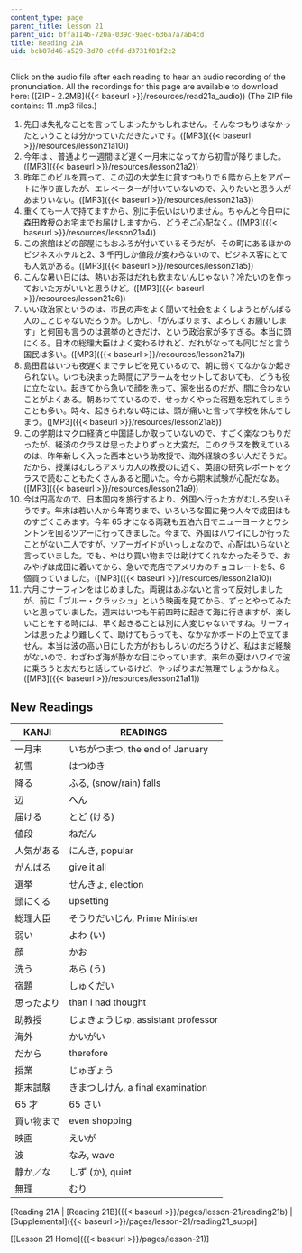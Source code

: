 ```yaml
---
content_type: page
parent_title: Lesson 21
parent_uid: bffa1146-720a-039c-9aec-636a7a7ab4cd
title: Reading 21A
uid: bcb07d46-a529-3d70-c0fd-d3731f01f2c2
---
```


Click on the audio file after each reading to hear an audio recording of the pronunciation. All the recordings for this page are available to download here: ([ZIP - 2.2MB]({{< baseurl >}}/resources/read21a_audio)) (The ZIP file contains: 11 .mp3 files.)

1.  先日は失礼なことを言ってしまったかもしれません。そんなつもりはなかったということは分かっていただきたいです。([MP3]({{< baseurl >}}/resources/lesson21a10))
2.  今年は 、普通より一週間ほど遅く一月末になってから初雪が降りました。([MP3]({{< baseurl >}}/resources/lesson21a2))
3.  昨年このビルを買って、この辺の大学生に貸すつもりで６階から上をアパートに作り直したが、エレベーターが付いていないので、入りたいと思う人があまりいない。([MP3]({{< baseurl >}}/resources/lesson21a3))
4.  重くても一人で持てますから、別に手伝いはいりません。ちゃんと今日中に森田教授のお宅までお届けしますから、どうぞご心配なく。([MP3]({{< baseurl >}}/resources/lesson21a4))
5.  この旅館はどの部屋にもおふろが付いているそうだが、その町にあるほかのビジネスホテルと2、3 千円しか値段が変わらないので、ビジネス客にとても人気がある。([MP3]({{< baseurl >}}/resources/lesson21a5))
6.  こんな暑い日には、熱いお茶はだれも飲まないんじゃない？冷たいのを作っておいた方がいいと思うけど。([MP3]({{< baseurl >}}/resources/lesson21a6))
7.  いい政治家というのは、市民の声をよく聞いて社会をよくしようとがんばる人のことじゃないだろうか。しかし、「がんばります、よろしくお願いします」と何回も言うのは選挙のときだけ、という政治家が多すぎる。本当に頭にくる。日本の総理大臣はよく変わるけれど、だれがなっても同じだと言う国民は多い。([MP3]({{< baseurl >}}/resources/lesson21a7))
8.  島田君はいつも夜遅くまでテレビを見ているので、朝に弱くてなかなか起きられない。いつも決まった時間にアラームをセットしておいても、どうも役に立たない。起きてから急いで顔を洗って、家を出るのだが、間に合わないことがよくある。朝あわてているので、せっかくやった宿題を忘れてしまうことも多い。時々、起きられない時には、頭が痛いと言って学校を休んでしまう。([MP3]({{< baseurl >}}/resources/lesson21a8))
9.  この学期はマクロ経済と中国語しか取っていないので、すごく楽なつもりだったが、経済のクラスは思ったよりずっと大変だ。このクラスを教えているのは、昨年新しく入った西本という助教授で、海外経験の多い人だそうだ。だから、授業はむしろアメリカ人の教授のに近く、英語の研究レポートをクラスで読むこともたくさんあると聞いた。今から期末試験が心配だなあ。([MP3]({{< baseurl >}}/resources/lesson21a9))
10.  今は円高なので、日本国内を旅行するより、外国へ行った方がむしろ安いそうです。年末は若い人から年寄りまで、いろいろな国に発つ人々で成田はものすごくこみます。今年 65 才になる両親も五泊六日でニューヨークとワシントンを回るツアーに行ってきました。今まで、外国はハワイにしか行ったことがない二人ですが、ツアーガイドがいっしょなので、心配はいらないと言っていました。でも、やはり買い物までは助けてくれなかったそうで、おみやげは成田に着いてから、急いで売店でアメリカのチョコレートを5、6 個買っていました。([MP3]({{< baseurl >}}/resources/lesson21a10))
11.  六月にサーフィンをはじめました。両親はあぶないと言って反対しましたが、前に「ブルー・クラッシュ」という映画を見てから、ずっとやってみたいと思っていました。週末はいつも午前四時に起きて海に行きますが、楽しいことをする時には、早く起きることは別に大変じゃないですね。サーフィンは思ったより難しくて、助けてもらっても、なかなかボードの上で立てません。本当は波の高い日にした方がおもしろいのだろうけど、私はまだ経験がないので、わざわざ海が静かな日にやっています。来年の夏はハワイで波に乗ろうと友だちと話しているけど、やっぱりまだ無理でしょうかねえ。([MP3]({{< baseurl >}}/resources/lesson21a11))

New Readings
------------

| KANJI | READINGS |
| --- | --- |
| 一月末 | いちがつまつ, the end of January |
| 初雪 | はつゆき |
| 降る | ふる, (snow/rain) falls |
| 辺 | へん |
| 届ける | とど (ける) |
| 値段 | ねだん |
| 人気がある | にんき, popular |
| がんばる | give it all |
| 選挙 | せんきょ, election |
| 頭にくる | upsetting |
| 総理大臣 | そうりだいじん, Prime Minister |
| 弱い | よわ (い) |
| 顔 | かお |
| 洗う | あら (う) |
| 宿題 | しゅくだい |
| 思ったより | than I had thought |
| 助教授 | じょきょうじゅ, assistant professor |
| 海外 | かいがい |
| だから | therefore |
| 授業 | じゅぎょう |
| 期末試験 | きまつしけん, a final examination |
| 65 才 | 65 さい |
| 買い物まで | even shopping |
| 映画 | えいが |
| 波 | なみ, wave |
| 静か／な | しず (か), quiet |
| 無理 | むり 

\[Reading 21A | [Reading 21B]({{< baseurl >}}/pages/lesson-21/reading21b) | [Supplemental]({{< baseurl >}}/pages/lesson-21/reading21_supp)\]

\[[Lesson 21 Home]({{< baseurl >}}/pages/lesson-21)\]